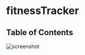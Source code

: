 # fitnessTracker

## Table of Contents

![screenshot](/relative/path/to/img.jpg?raw=true "Optional Title")
